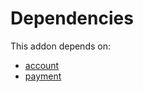 # Dependencies

This addon depends on:

- [account](https://github.com/bringout/oca-ocb-accounting)
- [payment](https://github.com/bringout/oca-ocb-core)
